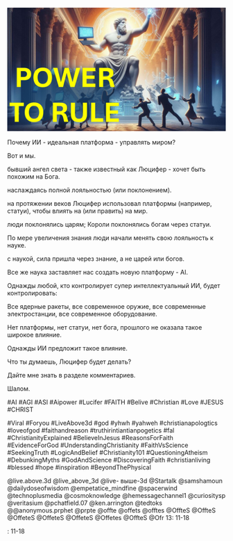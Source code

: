 ![Video cover image](../cover.jpg "cover photo")

Почему ИИ - идеальная платформа - управлять миром?

Вот и мы.

бывший ангел света - также известный как Люцифер - хочет быть похожим на Бога.

наслаждаясь полной лояльностью (или поклонением).

на протяжении веков Люцифер использовал платформы (например, статуи), чтобы влиять на (или править) на мир.

люди поклонялись царям; Короли поклонялись богам через статуи.

По мере увеличения знания люди начали менять свою лояльность к науке.

с наукой, сила пришла через знание, а не царей или богов.

Все же наука заставляет нас создать новую платформу - AI.

Однажды любой, кто контролирует супер интеллектуальный ИИ, будет контролировать:

Все ядерные ракеты, все современное оружие, все современные электростанции, все современное оборудование.

Нет платформы, нет статуи, нет бога, прошлого не оказала такое широкое влияние.

Однажды ИИ предложит такое влияние.

Что ты думаешь, Люцифер будет делать?

Дайте мне знать в разделе комментариев.

Шалом.


#AI #AGI #ASI #Aipower #Lucifer #FAITH #Belive #Christian #Love #JESUS ​​#CHRIST

#Viral #Foryou #LiveAbove3d #god #yhwh #yahweh #christianapologtics #loveofgod #faithandreason #truthirintiantianpogetics #fal #ChristianityExplained #BelieveInJesus #ReasonsForFaith #EvidenceForGod #UnderstandingChristianity #FaithVsScience #SeekingTruth #LogicAndBelief #Christianity101 #QuestioningAtheism #DebunkingMyths #GodAndScience #DiscoveringFaith #christianliving #blessed #hope #inspiration #BeyondThePhysical

@live.above.3d @live_above_3d @live- выше-3d @Startalk @samshamoun @dailydoseofwisdom @empetatice_mindfine @spacerwind @technoplusmedia @cosmoknowledge @hemessagechannel1 @curiositysp @veritasium @pchatfield.07 @ken.arrington @tedtoks @@anonymous.prphet @prpte @offte @offets @offtes @OffteS @OffteS @OffeteS @OffeteS @OffeteS @Offetes @OffteS @Ofr 13: 11-18


: 11-18



